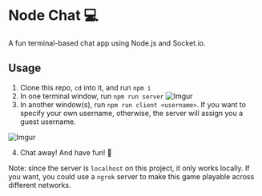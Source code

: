 # Node Chat 💻

A fun terminal-based chat app using Node.js and Socket.io.

## Usage 

1. Clone this repo, `cd` into it, and run `npm i`
2. In one terminal window, run `npm run server`
![Imgur](https://i.imgur.com/vR7qDMu.png)
3. In another window(s), run `npm run client <username>`. If you want to specify your own username, otherwise, the server will assign you a guest username.

![Imgur](https://i.imgur.com/c0SFHb8.png)

4. Chat away! And have fun! 🥳

Note: since the server is `localhost` on this project, it only works locally. If you want, you could use a `ngrok` server to make this game playable across different networks.